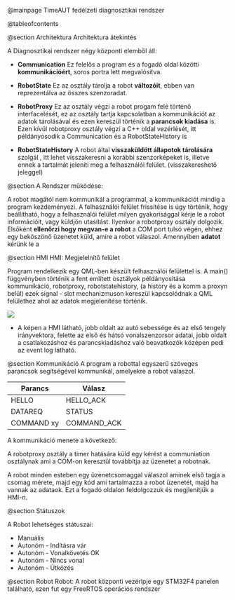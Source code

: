  @mainpage TimeAUT fedélzeti diagnosztikai rendszer

 @tableofcontents

 @section Architektura Architektura átekintés

 A Diagnosztikai rendszer négy központi elemből áll:

 * **Communication**
 Ez felelős a program és a fogadó oldal közötti **kommunikációért**, soros portra lett megvalósítva.

 * **RobotState**
 Ez az osztály tárolja a robot **változóit**, ebben van reprezentálva az összes szenzoradat.

 * **RobotProxy**
 Ez az osztály végzi a robot progam felé történő interfacelését, ez az osztály tartja kapcsolatban a kommunikációt
 az adatok tárolásával és ezen kereszül történik a **parancsok kiadása** is.
 Ezen kívül robotproxy osztály végzi a C++ oldal vezérlését, itt példányosodik a Communication és a RobotStateHistory is

 * **RobotStateHistory**
 A robot által **visszaküldött állapotok tárolására** szolgál , itt lehet visszakeresni a korábbi szenzorképeket is,
 illetve ennek a tartalmát jeleníti meg a felhasználói felület. (visszakereshető jeleggel)

 @section A Rendszer működése:

A robot magától nem kommunikál a programmal, a kommunikációt mindíg a program kezdeményezi. A felhasználói felület frissítése is úgy történik,
hogy beállítható, hogy a felhasználói felület milyen gyakorisággal kérje le a robot információit, vagy küldjön utasítást.
Ilyenkor a robotproxy osztály dolgozik.
Elsőként **ellenőrzi hogy megvan-e a robot** a COM port tulsó végén, ehhez egy beköszönő üzenetet küld, amire a robot válaszol.
Amennyiben **adatot** kérünk le a


  @section HMI HMI: Megjelelnítő felület

Program rendelkezik egy QML-ben készült felhasználói felülettel is.
 A main() függvényben történik a fent említett osztályok példányosítása kommunikáció, robotproxy, robotstatehistory, (a history és a komm a proxyn belül)
    ezek signal - slot mechanizmuson kereszül kapcsolódnak a QML felülethez ahol az adatok megjelenítése történik.

![](HMI.jpg)

  * A képen a HMI látható, jobb oldalt az autó sebessége és az első tengely irányvektora,
  felette az első és hátsó vonalszenzorsor adatai, jobb oldalt a csatlakozáshoz és parancskiadáshoz való beavatkozók
  középen pedi az event log látható.

  @section Kommunikáció
  A program a robottal egyszerű szöveges parancsok segítségével kommunikál, amelyekre a robot válaszol.

 | Parancs       | Válasz        |
 | ------------- |---------------|
 | HELLO         | HELLO_ACK     |
 | DATAREQ       | STATUS        |
 | COMMAND xy    | COMMAND_ACK   |

A kommunikáció menete a következő:

A robotproxy osztály a timer hatására küld egy kérést a communiation osztálynak ami a COM-on keresztül továbbítja az üzenetet a robotnak.

A robot minden esteben egy üzenetcsomaggal válaszol aminek első tagja a csomag mérete, majd egy kód ami tartalmazza a robot üzenetét, majd ha vannak az adataok.
Ezt a fogadó oldalon feldolgozzuk és megjlenítjük a HMI-n.


@section Státuszok

A Robot lehetséges státuszai:

* Manuális
* Autonóm - Indításra vár
* Autonóm - Vonalkövetés OK
* Autonóm - Nincs vonal
* Autonóm - Ütközés

 @section Robot Robot:
  A robot központi vezérlpje egy STM32F4 panelen található, ezen fut egy FreeRTOS operációs rendszer

